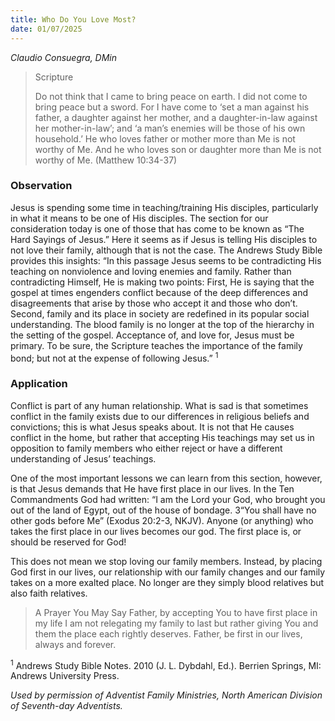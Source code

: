 ```yaml
---
title: Who Do You Love Most?
date: 01/07/2025
---
```


_Claudio Consuegra, DMin_

> <p>Scripture</p>
> Do not think that I came to bring peace on earth. I did not come to bring peace but a sword. For I have come to ‘set a man against his father, a daughter against her mother, and a daughter-in-law against her mother-in-law’; and ‘a man’s enemies will be those of his own household.’ He who loves father or mother more than Me is not worthy of Me. And he who loves son or daughter more than Me is not worthy of Me. (Matthew 10:34-37)

### Observation

Jesus is spending some time in teaching/training His disciples, particularly in what it means to be one of His disciples. The section for our consideration today is one of those that has come to be known as “The Hard Sayings of Jesus.” Here it seems as if Jesus is telling His disciples to not love their family, although that is not the case. The Andrews Study Bible provides this insights: “In this passage Jesus seems to be contradicting His teaching on nonviolence and loving enemies and family. Rather than contradicting Himself, He is making two points: First, He is saying that the gospel at times engenders conflict because of the deep differences and disagreements that arise by those who accept it and those who don’t. Second, family and its place in society are redefined in its popular social understanding. The blood family is no longer at the top of the hierarchy in the setting of the gospel. Acceptance of, and love for, Jesus must be primary. To be sure, the Scripture teaches the importance of the family bond; but not at the expense of following Jesus.” <sup>1</sup>

### Application

Conflict is part of any human relationship. What is sad is that sometimes conflict in the family exists due to our differences in religious beliefs and convictions; this is what Jesus speaks about. It is not that He causes conflict in the home, but rather that accepting His teachings may set us in opposition to family members who either reject or have a different understanding of Jesus’ teachings.

One of the most important lessons we can learn from this section, however, is that Jesus demands that He have first place in our lives. In the Ten Commandments God had written: “I am the Lord your God, who brought you out of the land of Egypt, out of the house of bondage. 3“You shall have no other gods before Me” (Exodus 20:2-3, NKJV). Anyone (or anything) who takes the first place in our lives becomes our god. The first place is, or should be reserved for God!

This does not mean we stop loving our family members. Instead, by placing God first in our lives, our relationship with our family changes and our family takes on a more exalted place. No longer are they simply blood relatives but also faith relatives.

> <callout>A Prayer You May Say</callout>
> Father, by accepting You to have first place in my life I am not relegating my family to last but rather giving You and them the place each rightly deserves. Father, be first in our lives, always and forever.

<sup>1</sup> Andrews Study Bible Notes. 2010 (J. L. Dybdahl, Ed.). Berrien Springs, MI: Andrews University Press.

_Used by permission of Adventist Family Ministries, North American Division of Seventh-day Adventists._